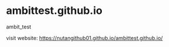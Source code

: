 # ambittest.github.io
ambit_test

visit website: https://nutangithub01.github.io/ambittest.github.io/
